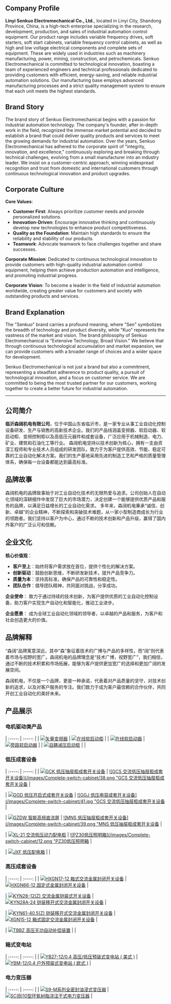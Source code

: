

## Company Profile

**Linyi Senkuo Electromechanical Co., Ltd.**, located in Linyi City, Shandong Province, China, is a high-tech enterprise specializing in the research, development, production, and sales of industrial automation control equipment. Our product range includes variable frequency drives, soft starters, soft start cabinets, variable frequency control cabinets, as well as high and low voltage electrical components and complete sets of equipment. These are widely used in industries such as machinery manufacturing, power, mining, construction, and petrochemicals.
Senkuo Electromechanical is committed to technological innovation, boasting a team of experienced engineers and technical professionals dedicated to providing customers with efficient, energy-saving, and reliable industrial automation solutions. Our manufacturing base employs advanced manufacturing processes and a strict quality management system to ensure that each unit meets the highest standards.

## Brand Story

The brand story of Senkuo Electromechanical begins with a passion for industrial automation technology. The company's founder, after in-depth work in the field, recognized the immense market potential and decided to establish a brand that could deliver quality products and services to meet the growing demands for industrial automation.
Over the years, Senkuo Electromechanical has adhered to the corporate spirit of "integrity, innovation, and excellence," continuously exploring and breaking through technical challenges, evolving from a small manufacturer into an industry leader. We insist on a customer-centric approach, winning widespread recognition and trust from domestic and international customers through continuous technological innovation and product upgrades.

## Corporate Culture

**Core Values**:
- **Customer First**: Always prioritize customer needs and provide personalized solutions.
- **Innovation-Driven**: Encourage innovative thinking and continuously develop new technologies to enhance product competitiveness.
- **Quality as the Foundation**: Maintain high standards to ensure the reliability and stability of our products.
- **Teamwork**: Advocate teamwork to face challenges together and share successes.

**Corporate Mission**:
Dedicated to continuous technological innovation to provide customers with high-quality industrial automation control equipment, helping them achieve production automation and intelligence, and promoting industrial progress.

**Corporate Vision**:
To become a leader in the field of industrial automation worldwide, creating greater value for customers and society with outstanding products and services.

## Brand Explanation

The "Senkuo" brand carries a profound meaning, where "Sen" symbolizes the breadth of technology and product diversity, while "Kuo" represents the vastness of the market and vision. The brand philosophy of Senkuo Electromechanical is "Extensive Technology, Broad Vision." We believe that through continuous technological accumulation and market expansion, we can provide customers with a broader range of choices and a wider space for development.

Senkuo Electromechanical is not just a brand but also a commitment, representing a steadfast adherence to product quality, a pursuit of technological innovation, and a focus on customer service. We are committed to being the most trusted partner for our customers, working together to create a better future for industrial automation.

----

## 公司简介

**临沂森阔机电有限公司**，位于中国山东省临沂市，是一家专业从事工业自动化控制设备研发、生产与销售的高新技术企业。我们的产品线涵盖变频器、软启动器、软启动柜、变频控制柜以及高低压元器件和成套设备，广泛应用于机械制造、电力、矿业、建筑和石油化工等行业。
森阔机电坚持以技术创新为核心，拥有一支由资深工程师和专业技术人员组成的研发团队，致力于为客户提供高效、节能、稳定可靠的工业自动化解决方案。我们的生产基地采用先进的制造工艺和严格的质量管理体系，确保每一台设备都能达到最高标准。

## 品牌故事

森阔机电的品牌故事始于对工业自动化技术的无限热爱与追求。公司创始人在自动化领域的深耕细作中发现了巨大的市场潜力，决定创建一个能够提供优质产品和服务的品牌，以满足日益增长的工业自动化需求。
多年来，森阔机电秉承“诚信、创新、卓越”的企业精神，不断探索和突破技术难题，从一家小型制造商成长为行业的领跑者。我们坚持以客户为中心，通过不断的技术创新和产品升级，赢得了国内外客户的广泛认可和信赖。

## 企业文化

**核心价值观**：
- **客户至上**：始终将客户需求放在首位，提供个性化的解决方案。
- **创新驱动**：鼓励创新思维，不断研发新技术，提升产品竞争力。
- **质量为本**：坚持高标准，确保产品的可靠性和稳定性。
- **团队合作**：倡导团队精神，共同面对挑战，分享成功。

**企业使命**：
致力于通过持续的技术创新，为客户提供优质的工业自动化控制设备，助力客户实现生产自动化和智能化，推动工业进步。

**企业愿景**：
成为全球工业自动化领域的领导者，以卓越的产品和服务，为客户和社会创造更大的价值。

## 品牌解释

“森阔”品牌寓意深远，其中“森”象征着技术的广博与产品的多样性，而“阔”则代表着市场与视野的宽广。森阔机电的品牌理念是“技术广博，视野宽广”，我们相信，通过不断的技术积累和市场拓展，能够为客户提供更加宽广的选择和更加广阔的发展空间。

森阔机电，不仅是一个品牌，更是一种承诺，代表着对产品质量的坚守，对技术创新的追求，以及对客户服务的专注。我们致力于成为客户最信赖的合作伙伴，共同开创工业自动化的美好未来。

## 产品展示

### 电机驱动类产品

| :----:    |    :----:   | 
| [![矢量变频器](/images/Vector-inverter/4.jpg "矢量变频器")](/products/motor-driven/vfd/)   |    [![在线软启动柜](/images/On-line-Soft-Start-Control-Cabinet/2.jpg "在线软启动柜")](/products/motor-driven/on-line-soft-start-control-cabinet/)    | 
| [![在线软启动器](/images/On-line-soft-starter/5.jpg "在线软启动器")](/products/motor-driven/soft-starter/)   |    [![旁路软启动器](/images/External-Bypass-Soft-Starter/1.jpg "旁路软启动器")](/products/motor-driven/external-bypass-soft-starter/)    | 
| [![自耦减压启动柜](/images/ZOG/2.jpg "自耦减压启动柜")](/products/motor-driven/autotransformer-reduced-voltage-starter-cabinet/)   |     | 

### 低压成套设备

| :----:    |    :----:   | 
| [![GCK 低压抽屉柜成套开关设备](/images/Complete-switch-cabinet/42.png "GCK 低压抽屉柜成套开关设备")](/products/low-voltage-complete-switch-cabinet/gck-type-low-voltage-withdrawable-complete-switchgear/)   |    [![GCS 交流低压抽屉柜成套开关设备](/images/Complete-switch-cabinet/38.png "GCS 交流低压抽屉柜成套开关设备](/products/low-voltage-complete-switch-cabinet/gcs-type-low-voltage-withdrawable-complete-switchgear/)    | 

| [![GGD 低压开启式成套开关设备](/images/Complete-switch-cabinet/43.png "GGD 低压开启式成套开关设备")](/products/low-voltage-complete-switch-cabinet/ggd-type-low-voltage-fixed-switch-cabinet/)   |    [![GGJ 低压电容成套开关设备](/images/Complete-switch-cabinet/41.jpg "GCS 交流低压抽屉柜成套开关设备](/products/low-voltage-complete-switch-cabinet/ggj-low-voltage-reactive-power-compensation-device/)    | 

| [![GZDW 智能高频直流屏](/images/Complete-switch-cabinet/36.png "GZDW 智能高频直流屏")](/products/low-voltage-complete-switch-cabinet/gzdw-intelligent-high-frequency-dc-control-panel/)   |    [![MNS 低压抽屉柜成套开关设备](/images/Complete-switch-cabinet/39.png "MNS 低压抽屉柜成套开关设备](/products/low-voltage-complete-switch-cabinet/mns-type-low-voltage-withdrawable-complete-switchgear/)    | 

| [![XL-21 交流低压动力配电柜](/images/Complete-switch-cabinet/37.png "XL-21 交流低压动力配电柜")](/products/low-voltage-complete-switch-cabinet/xl-21-type-floor-distribution-cabinet/)   |    [![PZ30低压照明箱](/images/Complete-switch-cabinet/12.png "PZ30低压照明箱](/products/low-voltage-complete-switch-cabinet/pz30-modularized-terminal-combined-electric-appliance/)    | 


| [![JXF 低压配电箱](/images/Complete-switch-cabinet/13.png "JXF 低压配电箱")](/products/low-voltage-complete-switch-cabinet/jxf-series-wall-mounted-distribution-box/)   |      | 




### 高压成套设备
| :----:    |    :----:   | 
| [![HXGN17-12 箱式交流金属封闭开关设备](/images/Complete-switch-cabinet/24.jpg "HXGN17-12 箱式交流金属封闭开关设备")](/products/high-voltage-switchgear-cabinet/hxgn17-12-unit-ac-metal-enclosed-ring-network-switchgear/)   |    [![HXGN66-12 固定式金属封闭开关设备](/images/Complete-switch-cabinet/27.jpg "HXGN66-12 固定式金属封闭开关设备")](/products/high-voltage-switchgear-cabinet/xgn66-12-type-fixed-closed-switchgear/)    | 

| [![KYN28-12(Z) 交流金属铠装式开关设备](/images/Complete-switch-cabinet/28.jpg "KYN28-12(Z) 交流金属铠装式开关设备")](/products/high-voltage-switchgear-cabinet/kyn28-12-armored-removable-ac-metal-enclosed-switchgear/)   |    [![KYN28A-24 铠装移开式交流金属封闭开关设备](/images/Complete-switch-cabinet/29.jpg "KYN28A-24 铠装移开式交流金属封闭开关设备")](/products/high-voltage-switchgear-cabinet/kyn28a-24-type-removable-ac-metal-enclosed-switchgear/)    | 

| [![KYN61-40.5(Z) 铠装移开式交流金属封闭开关设备](/images/Complete-switch-cabinet/34.jpg "KYN61-40.5(Z) 铠装移开式交流金属封闭开关设备")](/products/high-voltage-switchgear-cabinet/kyn61-40.5-armored-mobile-ac-metal-enclosed-switchgear/)   |    [![XGN15-12 箱式固定交流金属封闭开关设备](/images/Complete-switch-cabinet/25.jpg "XGN15-12 箱式固定交流金属封闭开关设备")](/products/high-voltage-switchgear-cabinet/hxgn15-12-box-type-fixed-ac-metal-enclosed-switchgear/)    | 

| [![TBBZ 高压无功自动补偿装置](/images/Complete-switch-cabinet/7.png "TBBZ 高压无功自动补偿装置")](/products/high-voltage-switchgear-cabinet/tbb-10-high-voltage-reactive-power-automatic-compensation-device/)   |    | 

### 箱式变电站

| :----:    |    :----:   | 
| [![YB27-12/0.4 高压/低压预装式变电站 ( 美式 )](/images/ZGS/1.jpg "YB27-12/0.4 高压/低压预装式变电站 ( 美式 )")](/products/substation/yb27-prefabricated-substation/)   |    [![YBM-12/0.4 户外预装式变电站 ( 欧式 )](/images/YBM/1.jpg "YBM-12/0.4 户外预装式变电站 ( 欧式 )")](/products/substation/ybm-12-outdoor-pre-installed-substation/)    | 

### 电力变压器

| :----:    |    :----:   | 
| [![S9-M系列全密封油浸式变压器](/images/Complete-switch-cabinet/6.png "S9-M系列全密封油浸式变压器")](/products/transformer/s9-m-10kv-three-phase-oil-immersed-fully-sealed-power-transformer/)   |    [![SC(B)10型环氧树脂浇注干式电力变压器](/images/Complete-switch-cabinet/46.png "SC(B)10型环氧树脂浇注干式电力变压器")](/products/transformer/scb10-10kv-resin-insulated-dry-type-transformer/)    | 
